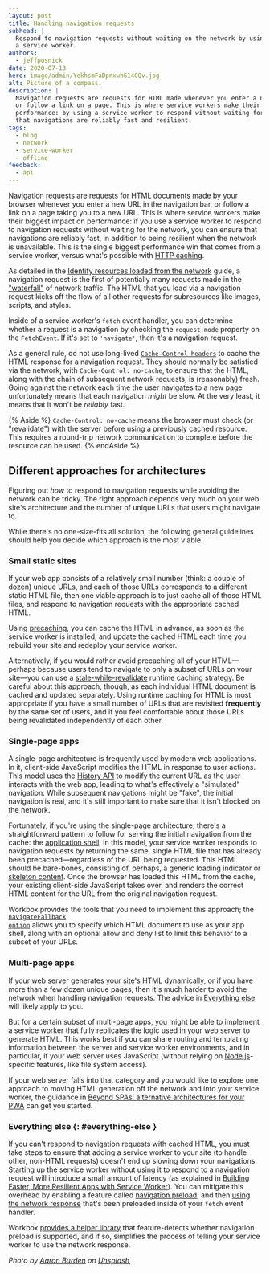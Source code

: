 ```yaml
---
layout: post
title: Handling navigation requests
subhead: |
  Respond to navigation requests without waiting on the network by using
  a service worker.
authors:
  - jeffposnick
date: 2020-07-13
hero: image/admin/YekhsmFaDpnxwhG14CQv.jpg
alt: Picture of a compass.
description: |
  Navigation requests are requests for HTML made whenever you enter a new URL in the navigation bar,
  or follow a link on a page. This is where service workers make their biggest impact on
  performance: by using a service worker to respond without waiting for the network, you can ensure
  that navigations are reliably fast and resilient.
tags:
  - blog
  - network
  - service-worker
  - offline
feedback:
  - api
---
```


Navigation requests are requests for HTML documents made by your browser whenever you enter a new
URL in the navigation bar, or follow a link on a page taking you to a new URL. This is where service
workers make their biggest impact on performance: if you use a service worker to respond to
navigation requests without waiting for the network, you can ensure that navigations are reliably
fast, in addition to being resilient when the network is unavailable. This is the single biggest
performance win that comes from a service worker, versus what's possible with [HTTP
caching](/http-cache/).

As detailed in the [Identify resources loaded from the
network](/identify-resources-via-network-panel/) guide, a navigation request is the first of
potentially many requests made in the
["waterfall"](https://developer.chrome.com/docs/devtools/network/reference/#waterfall)
of network traffic. The HTML that you load via a navigation request kicks off the flow of all other
requests for subresources like images, scripts, and styles.

Inside of a service worker's `fetch` event handler, you can determine whether a request is a
navigation by checking the `request.mode` property on the `FetchEvent`. If it's set to `'navigate'`,
then it's a navigation request.

As a general rule, do not use long-lived <code>[Cache-Control headers](/http-cache/)</code> to cache
the HTML response for a navigation request. They should normally be satisfied via the network, with
<code>Cache-Control: no-cache</code>, to ensure that the HTML, along with the chain of subsequent
network requests, is (reasonably) fresh. Going against the network each time the user navigates to a
new page unfortunately means that each navigation <em>might</em> be slow. At the very least, it
means that it won't be <em>reliably</em> fast.

{% Aside %}
`Cache-Control: no-cache` means the browser must check (or "revalidate") with the server before
using a previously cached resource. This requires a round-trip network communication to complete
before the resource can be used.
{% endAside %}

## Different approaches for architectures

Figuring out _how_ to respond to navigation requests while avoiding the network can be tricky. The
right approach depends very much on your web site's architecture and the number of unique URLs that
users might navigate to.

While there's no one-size-fits all solution, the following general guidelines should help you decide
which approach is the most viable.

### Small static sites

If your web app consists of a relatively small number (think: a couple of dozen) unique URLs, and
each of those URLs corresponds to a different static HTML file, then one viable approach is to just
cache all of those HTML files, and respond to navigation requests with the appropriate cached HTML.

Using [precaching](/precache-with-workbox/), you can cache the HTML in advance, as soon as the
service worker is installed, and update the cached HTML each time you rebuild your site and redeploy
your service worker.

Alternatively, if you would rather avoid precaching all of your HTML—perhaps because users tend to
navigate to only a subset of URLs on your site—you can use a
[stale-while-revalidate](/runtime-caching-with-workbox/#stale-while-revalidate) runtime caching
strategy. Be careful about this approach, though, as each individual HTML document is cached and
updated separately. Using runtime caching for HTML is most appropriate if you have a small number of
URLs that are revisited **frequently** by the same set of users, and if you feel comfortable about
those URLs being revalidated independently of each other.


### Single-page apps

A single-page architecture is frequently used by modern web applications. In it, client-side
JavaScript modifies the HTML in response to user actions. This model uses the [History
API](https://developer.mozilla.org/docs/Web/API/History_API) to modify the current URL as the
user interacts with the web app, leading to what's effectively a "simulated" navigation. While
subsequent navigations might be "fake", the initial navigation is real, and it's still important to
make sure that it isn't blocked on the network.

Fortunately, if you're using the single-page architecture, there's a straightforward pattern to
follow for serving the initial navigation from the cache: the [application
shell](/learn/pwa/architecture/). In this model, your
service worker responds to navigation requests by returning the same, single HTML file that has
already been precached—regardless of the URL being requested. This HTML should be bare-bones,
consisting of, perhaps, a generic loading indicator or [skeleton
content](https://css-tricks.com/building-skeleton-screens-css-custom-properties/). Once the browser
has loaded this HTML from the cache, your existing client-side JavaScript takes over, and renders
the correct HTML content for the URL from the original navigation request.

Workbox provides the tools that you need to implement this approach; the <code>[navigateFallback
option](https://developer.chrome.com/docs/workbox/reference/workbox-build/#method-generateSW)</code>
allows you to specify which HTML document to use as your app shell, along with an optional allow and
deny list to limit this behavior to a subset of your URLs.

### Multi-page apps

If your web server generates your site's HTML dynamically, or if you have more than a few dozen
unique pages,  then it's much harder to avoid the network when handling navigation requests. The
advice in [Everything else](#everything-else) will likely apply to you.

But for a certain subset of multi-page apps, you might be able to implement a service worker that
fully replicates the logic used in your web server to generate HTML. This works best if you can
share routing and templating information between the server and service worker environments, and in
particular, if your web server uses JavaScript (without relying on
[Node.js](https://nodejs.org)-specific features, like file system access).

If your web server falls into that category and you would like to explore one approach to moving
HTML generation off the network and into your service worker, the guidance in [Beyond SPAs:
alternative architectures for your
PWA](https://developer.chrome.com/blog/beyond-spa/) can get you started.

### Everything else {: #everything-else }

If you can't respond to navigation requests with cached HTML, you must take steps to ensure that
adding a service worker to your site (to handle other, non-HTML requests) doesn't end up slowing
down your navigations. Starting up the service worker without using it to respond to a navigation
request will introduce a small amount of latency (as explained in [Building Faster, More Resilient
Apps with Service Worker](https://youtu.be/25aCD5XL1Jk)). You can mitigate this overhead by enabling
a feature called [navigation
preload](https://developer.chrome.com/blog/navigation-preload/), and then [using the
network
response](https://developer.chrome.com/blog/navigation-preload/#using-the-preloaded-response)
that's been preloaded inside of your `fetch` event handler.

Workbox [provides a helper
library](https://developer.chrome.com/docs/workbox/modules/workbox-navigation-preload/) that
feature-detects whether navigation preload is supported, and if so, simplifies the process of
telling your service worker to use the network response.

_<span>Photo by <a href="https://unsplash.com/@aaronburden?utm_source=unsplash&amp;utm_medium=referral&amp;utm_content=creditCopyText">Aaron Burden</a> on <a href="https://unsplash.com/s/photos/navigate?utm_source=unsplash&amp;utm_medium=referral&amp;utm_content=creditCopyText">Unsplash</a></span>,_
